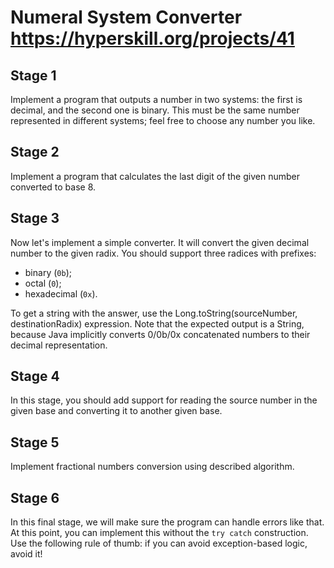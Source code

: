 # Numeral System Converter https://hyperskill.org/projects/41
## Stage 1
Implement a program that outputs a number in two systems: the first is decimal, and the second one is binary. This must be the same number represented in different systems; feel free to choose any number you like.

## Stage 2
Implement a program that calculates the last digit of the given number converted to base 8.

## Stage 3
Now let's implement a simple converter. It will convert the given decimal number to the given radix. You should support three radices with prefixes:

* binary (`0b`);
* octal (`0`);
* hexadecimal (`0x`).

To get a string with the answer, use the Long.toString(sourceNumber, destinationRadix) expression. Note that the expected output is a String, because Java implicitly converts 0/0b/0x concatenated numbers to their decimal representation.

## Stage 4
In this stage, you should add support for reading the source number in the given base and converting it to another given base.

## Stage 5
Implement fractional numbers conversion using described algorithm.

## Stage 6
In this final stage, we will make sure the program can handle errors like that. At this point, you can implement this without the `try catch` construction. Use the following rule of thumb: if you can avoid exception-based logic, avoid it!